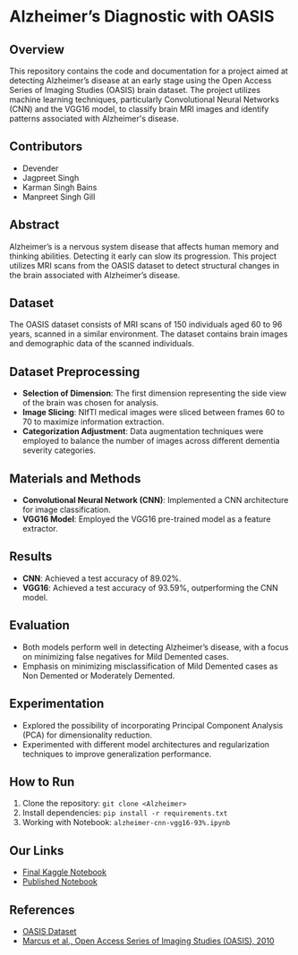 # Alzheimer’s Diagnostic with OASIS

## Overview
This repository contains the code and documentation for a project aimed at detecting Alzheimer’s disease at an early stage using the Open Access Series of Imaging Studies (OASIS) brain dataset. The project utilizes machine learning techniques, particularly Convolutional Neural Networks (CNN) and the VGG16 model, to classify brain MRI images and identify patterns associated with Alzheimer's disease.

## Contributors
- Devender
- Jagpreet Singh
- Karman Singh Bains
- Manpreet Singh Gill

## Abstract
Alzheimer’s is a nervous system disease that affects human memory and thinking abilities. Detecting it early can slow its progression. This project utilizes MRI scans from the OASIS dataset to detect structural changes in the brain associated with Alzheimer’s disease.

## Dataset
The OASIS dataset consists of MRI scans of 150 individuals aged 60 to 96 years, scanned in a similar environment. The dataset contains brain images and demographic data of the scanned individuals.

## Dataset Preprocessing
- **Selection of Dimension**: The first dimension representing the side view of the brain was chosen for analysis.
- **Image Slicing**: NIfTI medical images were sliced between frames 60 to 70 to maximize information extraction.
- **Categorization Adjustment**: Data augmentation techniques were employed to balance the number of images across different dementia severity categories.

## Materials and Methods
- **Convolutional Neural Network (CNN)**: Implemented a CNN architecture for image classification.
- **VGG16 Model**: Employed the VGG16 pre-trained model as a feature extractor.

## Results
- **CNN**: Achieved a test accuracy of 89.02%.
- **VGG16**: Achieved a test accuracy of 93.59%, outperforming the CNN model.

## Evaluation
- Both models perform well in detecting Alzheimer’s disease, with a focus on minimizing false negatives for Mild Demented cases.
- Emphasis on minimizing misclassification of Mild Demented cases as Non Demented or Moderately Demented.

## Experimentation
- Explored the possibility of incorporating Principal Component Analysis (PCA) for dimensionality reduction.
- Experimented with different model architectures and regularization techniques to improve generalization performance.

## How to Run
1. Clone the repository: `git clone <Alzheimer>`
2. Install dependencies: `pip install -r requirements.txt`
3. Working with Notebook: `alzheimer-cnn-vgg16-93%.ipynb`

## Our Links
- [Final Kaggle Notebook](https://www.kaggle.com/code/karmansinghbains/original-oasis2-alzheimer-with-data-transformation)
- [Published Notebook](https://www.kaggle.com/code/singhjagpreet096/oasis-brain-analysis-with-transfer-learning-vgg16)

## References
- [OASIS Dataset](https://www.oasis-brains.org/)
- [Marcus et al., Open Access Series of Imaging Studies (OASIS), 2010](https://www.ncbi.nlm.nih.gov/pubmed/20950613)